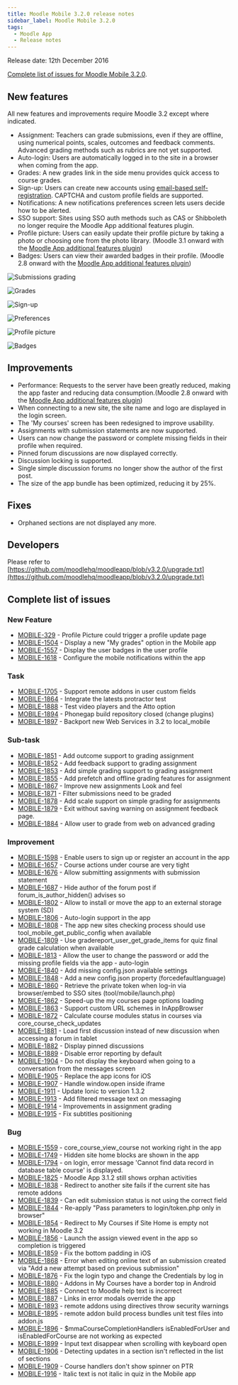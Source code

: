 ```yaml
---
title: Moodle Mobile 3.2.0 release notes
sidebar_label: Moodle Mobile 3.2.0
tags:
  - Moodle App
  - Release notes
---
```


Release date: 12th December 2016

[Complete list of issues for Moodle Mobile 3.2.0](http://moodle.atlassian.net/secure/IssueNavigator!executeAdvanced.jspa?jqlQuery=project+%3D+mobile+and+resolution+%3D+fixed+AND+fixVersion+in+%28%223.2.0%22%29).

## New features

All new features and improvements require Moodle 3.2 except where indicated.

- Assignment: Teachers can grade submissions, even if they are offline, using numerical points, scales, outcomes and feedback comments. Advanced grading methods such as rubrics are not yet supported.
- Auto-login: Users are automatically logged in to the site in a browser when coming from the app.
- Grades: A new grades link in the side menu provides quick access to course grades.
- Sign-up: Users can create new accounts using [email-based self-registration](https://docs.moodle.org/en/Email-based_self-registration). CAPTCHA and custom profile fields are supported.
- Notifications: A new notifications preferences screen lets users decide how to be alerted.
- SSO support: Sites using SSO auth methods such as CAS or Shibboleth no longer require the Moodle App additional features plugin.
- Profile picture: Users can easily update their profile picture by taking a photo or choosing one from the photo library. (Moodle 3.1 onward with the [Moodle App additional features plugin](https://moodle.org/plugins/view.php?plugin=local_mobile))
- Badges: Users can view their awarded badges in their profile. (Moodle 2.8 onward with the [Moodle App additional features plugin](https://moodle.org/plugins/view.php?plugin=local_mobile))

<div className="row">
<div className="col" style={{maxWidth: 300}}>

![Submissions grading](./_files/mm32001.png)

</div>
<div className="col" style={{maxWidth: 300}}>

![Grades](./_files/mm32002.png)

</div>
<div className="col" style={{maxWidth: 300}}>

![Sign-up](./_files/mm32003.png)

</div>
</div><div className="row">
<div className="col" style={{maxWidth: 300}}>

![Preferences](./_files/mm32004.png)

</div>
<div className="col" style={{maxWidth: 300}}>

![Profile picture](./_files/mm32005.png)

</div>
<div className="col" style={{maxWidth: 300}}>

![Badges](./_files/mm32006.png)

</div>
</div>

## Improvements

- Performance: Requests to the server have been greatly reduced, making the app faster and reducing data consumption.(Moodle 2.8 onward with the [Moodle App additional features plugin](https://moodle.org/plugins/view.php?plugin=local_mobile))
- When connecting to a new site, the site name and logo are displayed in the login screen.
- The 'My courses' screen has been redesigned to improve usability.
- Assignments with submission statements are now supported.
- Users can now change the password or complete missing fields in their profile when required.
- Pinned forum discussions are now displayed correctly.
- Discussion locking is supported.
- Single simple discussion forums no longer show the author of the first post.
- The size of the app bundle has been optimized, reducing it by 25%.

## Fixes

- Orphaned sections are not displayed any more.

## Developers

Please refer to [https://github.com/moodlehq/moodleapp/blob/v3.2.0/upgrade.txt](https://github.com/moodlehq/moodleapp/blob/v3.2.0/upgrade.txt)

## Complete list of issues

### New Feature

- [MOBILE-329](https://moodle.atlassian.net/browse/MOBILE-329) - Profile Picture could trigger a profile update page
- [MOBILE-1504](https://moodle.atlassian.net/browse/MOBILE-1504) - Display a new "My grades" option in the Mobile app
- [MOBILE-1557](https://moodle.atlassian.net/browse/MOBILE-1557) - Display the user badges in the user profile
- [MOBILE-1618](https://moodle.atlassian.net/browse/MOBILE-1618) - Configure the mobile notifications within the app

### Task

- [MOBILE-1705](https://moodle.atlassian.net/browse/MOBILE-1705) - Support remote addons in user custom fields
- [MOBILE-1864](https://moodle.atlassian.net/browse/MOBILE-1864) - Integrate the latests protractor test
- [MOBILE-1888](https://moodle.atlassian.net/browse/MOBILE-1888) - Test video players and the Atto option
- [MOBILE-1894](https://moodle.atlassian.net/browse/MOBILE-1894) - Phonegap build repository closed (change plugins)
- [MOBILE-1897](https://moodle.atlassian.net/browse/MOBILE-1897) - Backport new Web Services in 3.2 to local_mobile

### Sub-task

- [MOBILE-1851](https://moodle.atlassian.net/browse/MOBILE-1851) - Add outcome support to grading assignment
- [MOBILE-1852](https://moodle.atlassian.net/browse/MOBILE-1852) - Add feedback support to grading assignment
- [MOBILE-1853](https://moodle.atlassian.net/browse/MOBILE-1853) - Add simple grading support to grading assignment
- [MOBILE-1855](https://moodle.atlassian.net/browse/MOBILE-1855) - Add prefetch and offline grading features for assignment
- [MOBILE-1867](https://moodle.atlassian.net/browse/MOBILE-1867) - Improve new assignments Look and feel
- [MOBILE-1871](https://moodle.atlassian.net/browse/MOBILE-1871) - Filter submissions need to be graded
- [MOBILE-1878](https://moodle.atlassian.net/browse/MOBILE-1878) - Add scale support on simple grading for assignments
- [MOBILE-1879](https://moodle.atlassian.net/browse/MOBILE-1879) - Exit without saving warning on assignment feedback page.
- [MOBILE-1884](https://moodle.atlassian.net/browse/MOBILE-1884) - Allow user to grade from web on advanced grading

### Improvement

<!-- cspell:disable -->

- [MOBILE-1598](https://moodle.atlassian.net/browse/MOBILE-1598) - Enable users to sign up or register an account in the app
- [MOBILE-1657](https://moodle.atlassian.net/browse/MOBILE-1657) - Course actions under course are very tight
- [MOBILE-1676](https://moodle.atlassian.net/browse/MOBILE-1676) - Allow submitting assignments with submission statement
- [MOBILE-1687](https://moodle.atlassian.net/browse/MOBILE-1687) - Hide author of the forum post if forum_is_author_hidden() advises so
- [MOBILE-1802](https://moodle.atlassian.net/browse/MOBILE-1802) - Allow to install or move the app to an external storage system (SD)
- [MOBILE-1806](https://moodle.atlassian.net/browse/MOBILE-1806) - Auto-login support in the app
- [MOBILE-1808](https://moodle.atlassian.net/browse/MOBILE-1808) - The app new sites checking process should use tool_mobile_get_public_config when available
- [MOBILE-1809](https://moodle.atlassian.net/browse/MOBILE-1809) - Use gradereport_user_get_grade_items for quiz final grade calculation when available
- [MOBILE-1813](https://moodle.atlassian.net/browse/MOBILE-1813) - Allow the user to change the password or add the missing profile fields via the app - auto-login
- [MOBILE-1840](https://moodle.atlassian.net/browse/MOBILE-1840) - Add missing config.json available settings
- [MOBILE-1848](https://moodle.atlassian.net/browse/MOBILE-1848) - Add a new config.json property (forcedefaultlanguage)
- [MOBILE-1860](https://moodle.atlassian.net/browse/MOBILE-1860) - Retrieve the private token when log-in via browser/embed to SSO sites (tool/mobile/launch.php)
- [MOBILE-1862](https://moodle.atlassian.net/browse/MOBILE-1862) - Speed-up the my courses page options loading
- [MOBILE-1863](https://moodle.atlassian.net/browse/MOBILE-1863) - Support custom URL schemes in InAppBrowser
- [MOBILE-1872](https://moodle.atlassian.net/browse/MOBILE-1872) - Calculate course modules status in courses via core_course_check_updates
- [MOBILE-1881](https://moodle.atlassian.net/browse/MOBILE-1881) - Load first discussion instead of new discussion when accessing a forum in tablet
- [MOBILE-1882](https://moodle.atlassian.net/browse/MOBILE-1882) - Display pinned discussions
- [MOBILE-1889](https://moodle.atlassian.net/browse/MOBILE-1889) - Disable error reporting by default
- [MOBILE-1904](https://moodle.atlassian.net/browse/MOBILE-1904) - Do not display the keyboard when going to a conversation from the messages screen
- [MOBILE-1905](https://moodle.atlassian.net/browse/MOBILE-1905) - Replace the app icons for iOS
- [MOBILE-1907](https://moodle.atlassian.net/browse/MOBILE-1907) - Handle window.open inside iframe
- [MOBILE-1911](https://moodle.atlassian.net/browse/MOBILE-1911) - Update Ionic to version 1.3.2
- [MOBILE-1913](https://moodle.atlassian.net/browse/MOBILE-1913) - Add filtered message text on messaging
- [MOBILE-1914](https://moodle.atlassian.net/browse/MOBILE-1914) - Improvements in assignment grading
- [MOBILE-1915](https://moodle.atlassian.net/browse/MOBILE-1915) - Fix subtitles positioning

<!-- cspell:enable -->

### Bug

- [MOBILE-1559](https://moodle.atlassian.net/browse/MOBILE-1559) - core_course_view_course not working right in the app
- [MOBILE-1749](https://moodle.atlassian.net/browse/MOBILE-1749) - Hidden site home blocks are shown in the app
- [MOBILE-1794](https://moodle.atlassian.net/browse/MOBILE-1794) - on login, error message 'Cannot find data record in database table course' is displayed.
- [MOBILE-1825](https://moodle.atlassian.net/browse/MOBILE-1825) - Moodle App 3.1.2 still shows orphan activities
- [MOBILE-1838](https://moodle.atlassian.net/browse/MOBILE-1838) - Redirect to another site fails if the current site has remote addons
- [MOBILE-1839](https://moodle.atlassian.net/browse/MOBILE-1839) - Can edit submission status is not using the correct field
- [MOBILE-1844](https://moodle.atlassian.net/browse/MOBILE-1844) - Re-apply "Pass parameters to login/token.php only in browser"
- [MOBILE-1854](https://moodle.atlassian.net/browse/MOBILE-1854) - Redirect to My Courses if Site Home is empty not working in Moodle 3.2
- [MOBILE-1856](https://moodle.atlassian.net/browse/MOBILE-1856) - Launch the assign viewed event in the app so completion is triggered
- [MOBILE-1859](https://moodle.atlassian.net/browse/MOBILE-1859) - Fix the bottom padding in iOS
- [MOBILE-1868](https://moodle.atlassian.net/browse/MOBILE-1868) - Error when editing online text of an submission created via "Add a new attempt based on previous submission"
- [MOBILE-1876](https://moodle.atlassian.net/browse/MOBILE-1876) - Fix the login typo and change the Credentials by log in
- [MOBILE-1880](https://moodle.atlassian.net/browse/MOBILE-1880) - Addons in My Courses have a border top in Android
- [MOBILE-1885](https://moodle.atlassian.net/browse/MOBILE-1885) - Connect to Moodle help text is incorrect
- [MOBILE-1887](https://moodle.atlassian.net/browse/MOBILE-1887) - Links in error modals override the app
- [MOBILE-1893](https://moodle.atlassian.net/browse/MOBILE-1893) - remote addons using directives throw security warnings
- [MOBILE-1895](https://moodle.atlassian.net/browse/MOBILE-1895) - remote addon build process bundles unit test files into addon.js
- [MOBILE-1896](https://moodle.atlassian.net/browse/MOBILE-1896) - $mmaCourseCompletionHandlers isEnabledForUser and isEnabledForCourse are not working as expected
- [MOBILE-1899](https://moodle.atlassian.net/browse/MOBILE-1899) - Input text disappear when scrolling with keyboard open
- [MOBILE-1906](https://moodle.atlassian.net/browse/MOBILE-1906) - Detecting updates in a section isn't reflected in the list of sections
- [MOBILE-1909](https://moodle.atlassian.net/browse/MOBILE-1909) - Course handlers don't show spinner on PTR
- [MOBILE-1916](https://moodle.atlassian.net/browse/MOBILE-1916) - Italic text is not italic in quiz in the Mobile app
